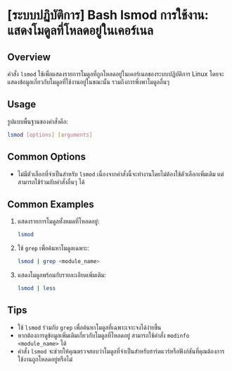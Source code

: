 # [ระบบปฏิบัติการ] Bash lsmod การใช้งาน: แสดงโมดูลที่โหลดอยู่ในเคอร์เนล

## Overview
คำสั่ง `lsmod` ใช้เพื่อแสดงรายการโมดูลที่ถูกโหลดอยู่ในเคอร์เนลของระบบปฏิบัติการ Linux โดยจะแสดงข้อมูลเกี่ยวกับโมดูลที่ใช้งานอยู่ในขณะนั้น รวมถึงการพึ่งพาโมดูลอื่นๆ

## Usage
รูปแบบพื้นฐานของคำสั่งคือ:
```bash
lsmod [options] [arguments]
```

## Common Options
- ไม่มีตัวเลือกที่จำเป็นสำหรับ `lsmod` เนื่องจากคำสั่งนี้จะทำงานโดยไม่ต้องใช้ตัวเลือกเพิ่มเติม แต่สามารถใช้ร่วมกับคำสั่งอื่นๆ ได้

## Common Examples
1. แสดงรายการโมดูลทั้งหมดที่โหลดอยู่:
    ```bash
    lsmod
    ```

2. ใช้ `grep` เพื่อค้นหาโมดูลเฉพาะ:
    ```bash
    lsmod | grep <module_name>
    ```

3. แสดงโมดูลพร้อมกับรายละเอียดเพิ่มเติม:
    ```bash
    lsmod | less
    ```

## Tips
- ใช้ `lsmod` ร่วมกับ `grep` เพื่อค้นหาโมดูลที่เฉพาะเจาะจงได้ง่ายขึ้น
- หากต้องการดูข้อมูลเพิ่มเติมเกี่ยวกับโมดูลที่โหลดอยู่ สามารถใช้คำสั่ง `modinfo <module_name>` ได้
- คำสั่ง `lsmod` จะช่วยให้คุณตรวจสอบว่าโมดูลที่จำเป็นสำหรับฮาร์ดแวร์หรือฟังก์ชันที่คุณต้องการใช้งานถูกโหลดอยู่หรือไม่